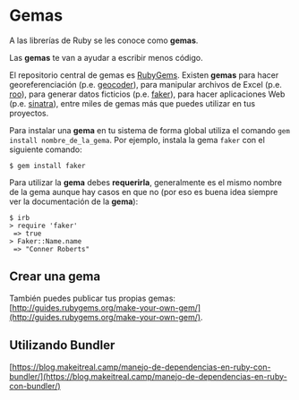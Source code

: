 # Gemas

A las librerías de Ruby se les conoce como **gemas**.

Las **gemas** te van a ayudar a escribir menos código.

El repositorio central de gemas es [RubyGems](https://rubygems.org/). Existen **gemas** para hacer georeferenciación \(p.e. [geocoder](https://rubygems.org/gems/geocoder)\), para manipular archivos de Excel \(p.e. [roo](https://rubygems.org/gems/roo)\), para generar datos ficticios \(p.e. [faker](https://rubygems.org/gems/faker)\), para hacer aplicaciones Web \(p.e. [sinatra](https://rubygems.org/gems/sinatra)\), entre miles de gemas más que puedes utilizar en tus proyectos.

Para instalar una **gema** en tu sistema de forma global utiliza el comando `gem install nombre_de_la_gema`. Por ejemplo, instala la gema `faker` con el siguiente comando:

```text
$ gem install faker
```

Para utilizar la **gema** debes **requerirla**, generalmente es el mismo nombre de la gema aunque hay casos en que no \(por eso es buena idea siempre ver la documentación de la **gema**\):

```text
$ irb
> require 'faker'
 => true
> Faker::Name.name
 => "Conner Roberts"
```

## Crear una gema

También puedes publicar tus propias gemas: [http://guides.rubygems.org/make-your-own-gem/](http://guides.rubygems.org/make-your-own-gem/).

## Utilizando Bundler

[https://blog.makeitreal.camp/manejo-de-dependencias-en-ruby-con-bundler/](https://blog.makeitreal.camp/manejo-de-dependencias-en-ruby-con-bundler/)

